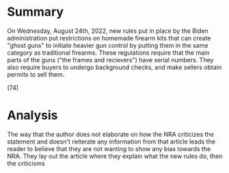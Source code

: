 # Summary
On Wednesday, August 24th, 2022, new rules put in place by the Biden administration put restrictions on homemade firearm kits that can create "ghost guns" to initiate heavier gun control by putting them in the same category as traditional firearms. These regulations require that the main parts of the guns ("the frames and recievers") have serial numbers. They also require buyers to undergo background checks, and make sellers obtain permits to sell them. 

(74)


# Analysis
The way that the author does not elaborate on how the NRA criticizes the statement and doesn't reiterate any information from that article leads the reader to believe that they are not wanting to show any bias towards the NRA. They lay out the article where they explain what the new rules do, then the criticisms 